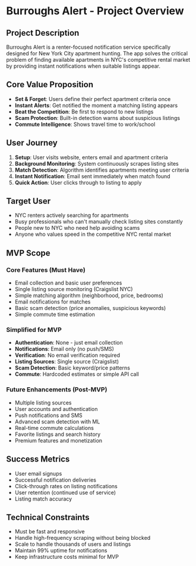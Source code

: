 # Burroughs Alert - Project Overview

## Project Description

Burroughs Alert is a renter-focused notification service specifically designed for New York City apartment hunting. The app solves the critical problem of finding available apartments in NYC's competitive rental market by providing instant notifications when suitable listings appear.

## Core Value Proposition

- **Set & Forget**: Users define their perfect apartment criteria once
- **Instant Alerts**: Get notified the moment a matching listing appears
- **Beat the Competition**: Be first to respond to new listings
- **Scam Protection**: Built-in detection warns about suspicious listings
- **Commute Intelligence**: Shows travel time to work/school

## User Journey

1. **Setup**: User visits website, enters email and apartment criteria
2. **Background Monitoring**: System continuously scrapes listing sites
3. **Match Detection**: Algorithm identifies apartments meeting user criteria
4. **Instant Notification**: Email sent immediately when match found
5. **Quick Action**: User clicks through to listing to apply

## Target User

- NYC renters actively searching for apartments
- Busy professionals who can't manually check listing sites constantly
- People new to NYC who need help avoiding scams
- Anyone who values speed in the competitive NYC rental market

## MVP Scope

### Core Features (Must Have)
- Email collection and basic user preferences
- Single listing source monitoring (Craigslist NYC)
- Simple matching algorithm (neighborhood, price, bedrooms)
- Email notifications for matches
- Basic scam detection (price anomalies, suspicious keywords)
- Simple commute time estimation

### Simplified for MVP
- **Authentication**: None - just email collection
- **Notifications**: Email only (no push/SMS)
- **Verification**: No email verification required
- **Listing Sources**: Single source (Craigslist)
- **Scam Detection**: Basic keyword/price patterns
- **Commute**: Hardcoded estimates or simple API call

### Future Enhancements (Post-MVP)
- Multiple listing sources
- User accounts and authentication
- Push notifications and SMS
- Advanced scam detection with ML
- Real-time commute calculations
- Favorite listings and search history
- Premium features and monetization

## Success Metrics

- User email signups
- Successful notification deliveries
- Click-through rates on listing notifications
- User retention (continued use of service)
- Listing match accuracy

## Technical Constraints

- Must be fast and responsive
- Handle high-frequency scraping without being blocked
- Scale to handle thousands of users and listings
- Maintain 99% uptime for notifications
- Keep infrastructure costs minimal for MVP